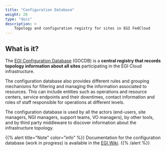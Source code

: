 ```yaml
---
title: "Configuration Database"
weight: 20
type: "docs"
description: >
    Topology and configuration registry for sites in EGI FedCloud
---
```


## What is it?

The [EGI Configuration Database](https://goc.egi.eu) (GOCDB) is a
**central registry that records topology information about all sites**
participating in the EGI Cloud infrastructure.

The configuration database also provides different rules and grouping
mechanisms for filtering and managing the information associated to resources.
This can include entities such as operations and resource centers, service
endpoints and their downtimes, contact information and roles of staff
responsible for operations at different levels.

The configuration database is used by all the actors (end-users, site managers,
NGI managers, support teams, VO managers), by other tools, and by third party
middleware to discover information about the infrastructure topology.

{{% alert title="Note" color="info" %}} Documentation for the configuration
database (work in progress) is available in the
[EGI Wiki](https://wiki.egi.eu/wiki/GOCDB).
{{% /alert %}}

